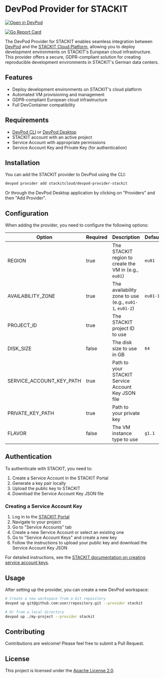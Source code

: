 # DevPod Provider for STACKIT

<!-- markdownlint-disable-next-line MD013 MD034 -->
[![Open in DevPod](https://devpod.sh/assets/open-in-devpod.svg)](https://devpod.sh/open#provider=stackitcloud/devpod-provider-stackit)

[![Go Report Card](https://goreportcard.com/badge/github.com/stackitcloud/devpod-provider-stackit)](https://goreportcard.com/report/github.com/stackitcloud/devpod-provider-stackit)

The DevPod Provider for STACKIT enables seamless integration between [DevPod](https://devpod.sh) and the [STACKIT Cloud Platform](https://www.stackit.de/en/), allowing you to deploy development environments on STACKIT's European cloud infrastructure. This provider offers a secure, GDPR-compliant solution for creating reproducible development environments in STACKIT's German data centers.

## Features

- Deploy development environments on STACKIT's cloud platform
- Automated VM provisioning and management
- GDPR-compliant European cloud infrastructure
- Full DevContainer compatibility

## Requirements

- [DevPod CLI](https://devpod.sh/docs/getting-started/installation) or [DevPod Desktop](https://devpod.sh/docs/getting-started/installation)
- STACKIT account with an active project
- Service Account with appropriate permissions
- Service Account Key and Private Key (for authentication)

## Installation

You can add the STACKIT provider to DevPod using the CLI:

```bash
devpod provider add stackitcloud/devpod-provider-stackit
```

Or through the DevPod Desktop application by clicking on "Providers" and then "Add Provider".

## Configuration

When adding the provider, you need to configure the following options:

| Option | Required | Description | Default  |
|--------|----------|-------------|----------|
| REGION | true | The STACKIT region to create the VM in (e.g., `eu01`) | `eu01`   |
| AVAILABILITY_ZONE | true | The availability zone to use (e.g., `eu01-1`, `eu01-2`) |    `eu01-1`     |
| PROJECT_ID | true | The STACKIT project ID to use |          |
| DISK_SIZE | false | The disk size to use in GB | `64`     |
| SERVICE_ACCOUNT_KEY_PATH | true | Path to your STACKIT Service Account Key JSON file |          |
| PRIVATE_KEY_PATH | true | Path to your private key |          |
| FLAVOR | false | The VM instance type to use | `g1.1`   |

## Authentication

To authenticate with STACKIT, you need to:

1. Create a Service Account in the STACKIT Portal
2. Generate a key pair locally
3. Upload the public key to STACKIT
4. Download the Service Account Key JSON file

### Creating a Service Account Key

1. Log in to the [STACKIT Portal](https://portal.stackit.cloud/)
2. Navigate to your project
3. Go to "Service Accounts" tab
4. Create a new Service Account or select an existing one
5. Go to "Service Account Keys" and create a new key
6. Follow the instructions to upload your public key and download the Service Account Key JSON

For detailed instructions, see the [STACKIT documentation on creating service account keys](https://docs.stackit.cloud/stackit/en/create-a-service-account-key-175112456.html).

## Usage

After setting up the provider, you can create a new DevPod workspace:

```bash
# Create a new workspace from a Git repository
devpod up git@github.com:user/repository.git --provider stackit

# Or from a local directory
devpod up ./my-project --provider stackit
```


## Contributing

Contributions are welcome! Please feel free to submit a Pull Request.

## License

This project is licensed under the [Apache License 2.0](LICENSE).